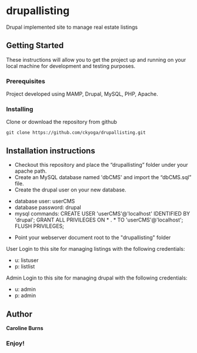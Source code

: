 # drupallisting

Drupal implemented site to manage real estate listings

## Getting Started

These instructions will allow you to get the project up and running on your local machine for development and testing purposes. 

### Prerequisites

Project developed using MAMP, Drupal, MySQL, PHP, Apache.

### Installing

Clone or download the repository from github

`git clone https://github.com/ckyoga/drupallisting.git`

Installation instructions
--------------
+ Checkout this repository and place the “drupallisting” folder under your apache path.
+ Create an MySQL database named 'dbCMS' and import the “dbCMS.sql” file.
+ Create the drupal user on your new database.
- database user: userCMS
- database password: drupal
- mysql commands:
CREATE USER 'userCMS'@'localhost' IDENTIFIED BY 'drupal';
GRANT ALL PRIVILEGES ON * . * TO 'userCMS'@'localhost';
FLUSH PRIVILEGES;

+ Point your webserver document root to the "drupallisting" folder

User Login to this site for managing listings with the following credentials:
- u: listuser
- p: listlist

Admin Login to this site for managing drupal with the following credentials:
- u: admin
- p: admin

## Author

**Caroline Burns** 

### Enjoy!

